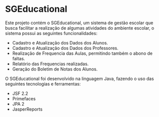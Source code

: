 # SGEducational
Este projeto contém o SGEducational, um sistema de gestão escolar que busca facilitar a realização de algumas atividades 
do ambiente escolar, o sistema possui as seguintes funcionalidades: 
- Cadastro e Atualização dos Dados dos Alunos.  
- Cadastro e Atualização dos Dados dos Professores.  
- Realização de Frequencia das Aulas, permitindo também o abono de faltas.  
- Relatório das Frequencias realizadas.  
- Geração do Boletim de Notas dos Alunos. 

O SGEducational foi desenvolvido na linguagem Java, fazendo o uso das seguintes tecnologias e ferramentas:  
- JSF 2.2  
- Primefaces  
- JPA 2  
- JasperReports
